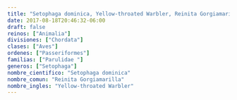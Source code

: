 ```yaml
---
title: "Setophaga dominica, Yellow-throated Warbler, Reinita Gorgiamarilla"
date: 2017-08-18T20:46:32-06:00
draft: false
reinos: ["Animalia"]
divisiones: ["Chordata"]
clases: ["Aves"]
ordenes: ["Passeriformes"]
familias: ["Parulidae "]
generos: ["Setophaga"]
nombre_cientifico: "Setophaga dominica"
nombre_comun: "Reinita Gorgiamarilla"
nombre_ingles: "Yellow-throated Warbler"
---
```

